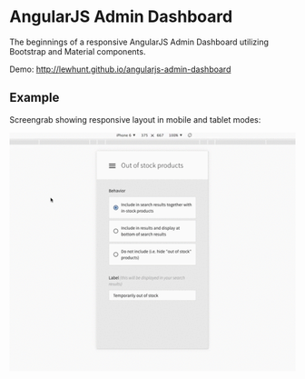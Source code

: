 # AngularJS Admin Dashboard
The beginnings of a responsive AngularJS Admin Dashboard utilizing Bootstrap and Material components. 

Demo: http://lewhunt.github.io/angularjs-admin-dashboard

## Example
Screengrab showing responsive layout in mobile and tablet modes:

![Example](dashboard.gif)
